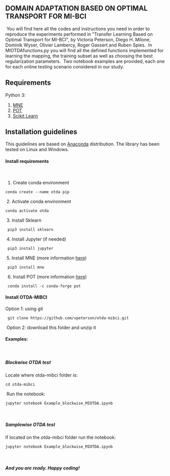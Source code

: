 ## DOMAIN ADAPTATION BASED ON OPTIMAL TRANSPORT FOR MI-BCI
​
You will find here all the codes and instructions you need in order to reproduce the experiments performed in "Transfer Learning Based on Optimal Transport for MI-BCI", by Victoria Peterson, Diego H. Milone, Dominik Wyser, Olivier Lambercy, Roger Gassert and Ruben Spies.
​
In MIOTDAfunctions.py you will find all the defined functions implemented for learning the mapping, the training subset as well as choosing the best regularization parameters. 
​
Two notebook examples are provided, each one for each online testing scenario considered in our study. 
​
## Requirements 
Python 3:
1) [MNE](https://mne.tools/stable/index.html)
2) [POT](https://github.com/PythonOT/POT)
3) [Scikit Learn](https://scikit-learn.org/stable/)
​
## Installation guidelines
This guidelines are based on [Anaconda](https://www.anaconda.com/distribution/) distribution.
The library has been tested on Linux and Windows.
​
#### Install requirements
​
1. Create conda environment
```
conda create --name otda pip
```
​
2. Activate conda environment
```
conda activate otda
```
​
3. Install Sklearn
```
 pip3 install sklearn
```
​
4. Install Jupyter (if needed)
```
 pip3 install jupyter
```
​
5. Install MNE (more information [here](https://mne.tools/stable/install/mne_python.html))
```
 pip3 install mne
```
6. Install POT (more information [here](https://pythonot.github.io/))
```
 conda install -c conda-forge pot
```
#### Install OTDA-MIBCI
Option 1: using git
```
 git clone https://github.com/vpeterson/otda-mibci.git
```
​
Option 2: download this folder and unzip it
​
#### Examples:
​
##### Blockwise OTDA test
Locate where otda-mibci folder is:
```
cd otda-mibci
```
​
Run the notebook:
```
jupyter notebook Example_blockwise_MIOTDA.ipynb
```
​
##### Samplewise OTDA test
If located on the otda-mibci folder run the notebook:
```
jupyter notebook Example_blockwise_MIOTDA.ipynb
```
​
##### And you are ready. Happy coding!

